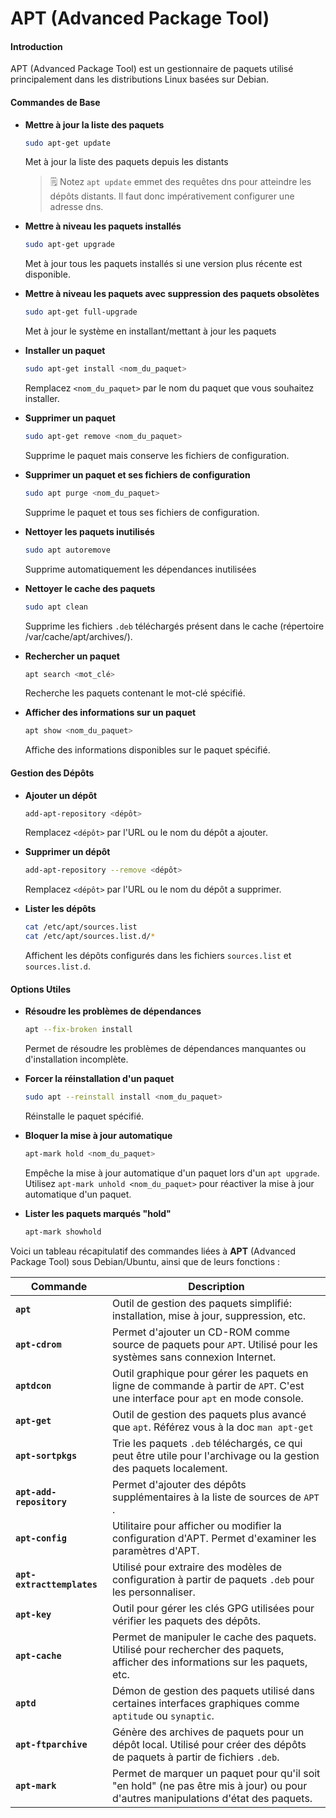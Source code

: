 # APT (Advanced Package Tool)

#### Introduction
APT (Advanced Package Tool) est un gestionnaire de paquets utilisé principalement dans les distributions Linux basées sur Debian.

#### Commandes de Base

- **Mettre à jour la liste des paquets**
   ```sh
   sudo apt-get update
   ```
   Met à jour la liste des paquets depuis les distants
  > 🗒️ Notez
  > `apt update` emmet des requêtes dns pour atteindre les dépôts distants. Il faut donc impérativement configurer une adresse dns.

- **Mettre à niveau les paquets installés**
   ```sh
   sudo apt-get upgrade
   ```
   Met à jour tous les paquets installés si une version plus récente est disponible.

- **Mettre à niveau les paquets avec suppression des paquets obsolètes**
   ```sh
   sudo apt-get full-upgrade
   ```
   Met à jour le système en installant/mettant à jour les paquets

- **Installer un paquet**
   ```sh
   sudo apt-get install <nom_du_paquet>
   ```
   Remplacez `<nom_du_paquet>` par le nom du paquet que vous souhaitez installer.

- **Supprimer un paquet**
   ```sh
   sudo apt-get remove <nom_du_paquet>
   ```
   Supprime le paquet mais conserve les fichiers de configuration.

- **Supprimer un paquet et ses fichiers de configuration**
   ```sh
   sudo apt purge <nom_du_paquet>
   ```
   Supprime le paquet et tous ses fichiers de configuration.

- **Nettoyer les paquets inutilisés**
   ```sh
   sudo apt autoremove
   ```
   Supprime automatiquement les dépendances inutilisées

- **Nettoyer le cache des paquets**
   ```sh
   sudo apt clean
   ```
   Supprime les fichiers `.deb` téléchargés présent dans le cache (répertoire /var/cache/apt/archives/).

- **Rechercher un paquet**
   ```sh
   apt search <mot_clé>
   ```
   Recherche les paquets contenant le mot-clé spécifié.

- **Afficher des informations sur un paquet**
    ```sh
    apt show <nom_du_paquet>
    ```
    Affiche des informations disponibles sur le paquet spécifié.

#### Gestion des Dépôts

- **Ajouter un dépôt**
   ```sh
   add-apt-repository <dépôt>
   ```
   Remplacez `<dépôt>` par l'URL ou le nom du dépôt a ajouter.

- **Supprimer un dépôt**
   ```sh
   add-apt-repository --remove <dépôt>
   ```
   Remplacez `<dépôt>` par l'URL ou le nom du dépôt a supprimer.

- **Lister les dépôts**
   ```bash
   cat /etc/apt/sources.list
   cat /etc/apt/sources.list.d/*
   ```
   Affichent les dépôts configurés dans les fichiers `sources.list` et `sources.list.d`.

#### Options Utiles

- **Résoudre les problèmes de dépendances**
   ```bash
   apt --fix-broken install
   ```
   Permet de résoudre les problèmes de dépendances manquantes ou d'installation incomplète.

- **Forcer la réinstallation d'un paquet**
   ```bash
   sudo apt --reinstall install <nom_du_paquet>
   ```
   Réinstalle le paquet spécifié.

- **Bloquer la mise à jour automatique**
   ```bash
   apt-mark hold <nom_du_paquet>
   ```
   Empêche la mise à jour automatique d'un paquet lors d'un `apt upgrade`. Utilisez `apt-mark unhold <nom_du_paquet>` pour réactiver la mise à jour automatique d'un paquet.

- **Lister les paquets marqués "hold"**
   ```bash
   apt-mark showhold
   ```
Voici un tableau récapitulatif des commandes liées à **APT** (Advanced Package Tool) sous Debian/Ubuntu, ainsi que de leurs fonctions :

| **Commande**             | **Description**                                                                                                    |
|--------------------------|--------------------------------------------------------------------------------------------------------------------|
| **`apt`**                 | Outil de gestion des paquets simplifié: installation, mise à jour, suppression, etc.             |
| **`apt-cdrom`**           | Permet d'ajouter un CD-ROM comme source de paquets pour `APT`. Utilisé pour les systèmes sans connexion Internet.   |
| **`aptdcon`**             | Outil graphique pour gérer les paquets en ligne de commande à partir de `APT`. C'est une interface pour `apt` en mode console. |
| **`apt-get`**             | Outil de gestion des paquets plus avancé que `apt`. Référez vous à la doc `man apt-get` |
| **`apt-sortpkgs`**        | Trie les paquets `.deb` téléchargés, ce qui peut être utile pour l'archivage ou la gestion des paquets localement.  |
| **`apt-add-repository`**  | Permet d'ajouter des dépôts supplémentaires à la liste de sources de `APT` .        |
| **`apt-config`**          | Utilitaire pour afficher ou modifier la configuration d'APT. Permet d'examiner les paramètres d'APT.                |
| **`apt-extracttemplates`**| Utilisé pour extraire des modèles de configuration à partir de paquets `.deb` pour les personnaliser.                |
| **`apt-key`**             | Outil pour gérer les clés GPG utilisées pour vérifier les paquets des dépôts.                                      |
| **`apt-cache`**           | Permet de manipuler le cache des paquets. Utilisé pour rechercher des paquets, afficher des informations sur les paquets, etc. |
| **`aptd`**                | Démon de gestion des paquets utilisé dans certaines interfaces graphiques comme `aptitude` ou `synaptic`.            |
| **`apt-ftparchive`**      | Génère des archives de paquets pour un dépôt local. Utilisé pour créer des dépôts de paquets à partir de fichiers `.deb`. |
| **`apt-mark`**            | Permet de marquer un paquet pour qu'il soit "en hold" (ne pas être mis à jour) ou pour d'autres manipulations d'état des paquets. |


  

